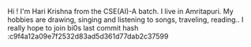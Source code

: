 Hi ! I'm Hari Krishna from the CSE(AI)-A batch. I live in Amritapuri. 
My hobbies are drawing, singing and listening to songs, traveling, reading..
I really hope to join bi0s
last commit hash :c9f4a12a09e7f2532d83ad5d361d77dab2c37599